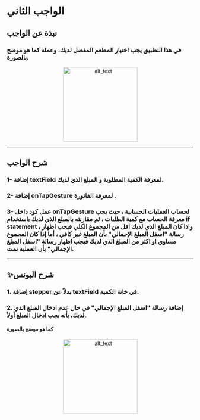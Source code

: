 
# الواجب الثاني

## نبذة عن الواجب


### في هذا التطبيق يجب اختيار المطعم المفضل لديك، وعمله كما هو موضح بالصورة.



<p align="center">
<img src="/hw2.gif" width="200" alt="alt_text" title="image_tooltip">
</p>

---

## شرح الواجب 



### 1- إضافة textField لمعرفة الكمية المطلوبة و المبلغ الذي لديك.
### 2- إضافة onTapGesture لمعرفة الفاتورة .
### 3- عمل كود داخل onTapGesture لحساب العمليات الحسابية ، حيث يجب معرفة الحساب مع كمية الطلبات ، ثم مقارنته بالمبلغ الذي لديك باستخدام if statement ، واذا كان المبلغ الذي لديك اقل من المجموع الكلي فيجب اظهار رسالة "اسفل المبلغ الإجمالي" بأن المبلغ غير كافي ، أما إذا كان المجموع مساوي او اكثر من المبلغ الذي لديك فيجب اظهار رسالة "اسفل المبلغ الإجمالي" بأن العملية تمت.


---

## ✨شرح البونس

### 1.  إضافة stepper بدلاً عن textField في خانة الكمية.
### 2. إضافة رسالة "اسفل المبلغ الإجمالي" في حال عدم ادخال المبلغ الذي لديك، بأنه يجب ادخال المبلغ أولاً. 
#### كما هو موضح بالصورة


<p align="center">
<img src="/hw2-bonus.gif" width="200" alt="alt_text" title="image_tooltip">
</p>
